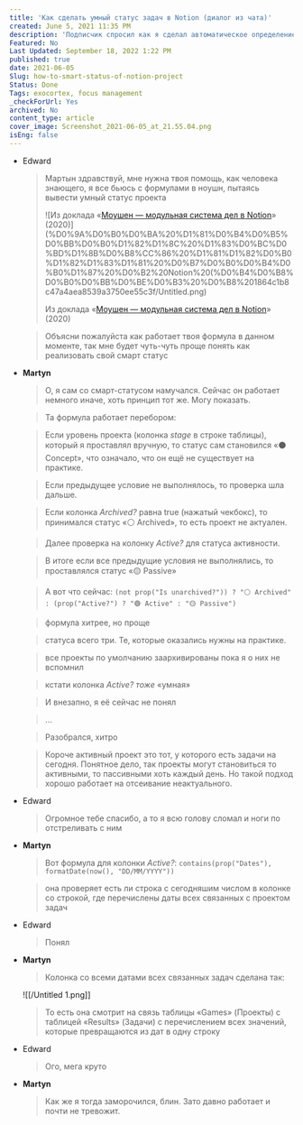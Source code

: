```yaml
---
title: 'Как сделать умный статус задач в Notion (диалог из чата)'
created: June 5, 2021 11:35 PM
description: 'Подписчик спросил как я сделал автоматическое определение статуса проекта в Notion-таблице'
Featured: No
Last Updated: September 18, 2022 1:22 PM
published: true
date: 2021-06-05
Slug: how-to-smart-status-of-notion-project
Status: Done
Tags: exocortex, focus management
_checkForUrl: Yes
archived: No
content_type: article
cover_image: Screenshot_2021-06-05_at_21.55.04.png
isEng: false
---
```


- Edward
    
    > Мартын здравствуй, мне нужна твоя помощь, как человека знающего, я все бьюсь с формулами в ноушн, пытаясь вывести умный статус проекта
    > 
    > 
    > ![Из доклада «[Моушен — модульная система дел в Notion](https://www.youtube.com/watch?v=DeWI3x3k4xo&list=PLWYGgkgDvA_8q1dTsD0soKIMezctgchVL&index=5)» (2020)](%D0%9A%D0%B0%D0%BA%20%D1%81%D0%B4%D0%B5%D0%BB%D0%B0%D1%82%D1%8C%20%D1%83%D0%BC%D0%BD%D1%8B%D0%B8%CC%86%20%D1%81%D1%82%D0%B0%D1%82%D1%83%D1%81%20%D0%B7%D0%B0%D0%B4%D0%B0%D1%87%20%D0%B2%20Notion%20(%D0%B4%D0%B8%D0%B0%D0%BB%D0%BE%D0%B3%20%D0%B8%201864c1b8c47a4aea8539a3750ee55c3f/Untitled.png)
    > 
    > Из доклада «[Моушен — модульная система дел в Notion](https://www.youtube.com/watch?v=DeWI3x3k4xo&list=PLWYGgkgDvA_8q1dTsD0soKIMezctgchVL&index=5)» (2020)
    > 
    
    > Объясни пожалуйста как работает твоя формула в данном моменте, так мне будет чуть-чуть проще понять как реализовать свой смарт статус
    > 
- **Martyn**
    
    > О, я сам со смарт-статусом намучался. Сейчас он работает немного иначе, хоть принцип тот же. Могу показать.
    > 
    
    > Та формула работает перебором:
    > 
    
    > Если уровень проекта (колонка *stage* в строке таблицы), который я проставлял вручную, то статус сам становился «⚫️ Concept», что означало, что он ещё не существует на практике.
    > 
    
    > Если предыдущее условие не выполнялось, то проверка шла дальше.
    > 
    
    > Если колонка *Аrchived?* равна true (нажатый чекбокс), то принимался статус «⚪️ Archived», то есть проект не актуален.
    > 
    
    > Далее проверка на колонку *Active?* для статуса активности.
    > 
    
    > В итоге если все предыдущие условия не выполнялись, то проставлялся статус «🟡 Passive»
    > 
    
    > А вот что сейчас:
    `(not prop("Is unarchived?")) ? "⚪️ Archived" : (prop("Active?") ? "🟢 Active" : "🟡 Passive")`
    > 
    
    > формула хитрее, но проще
    > 
    
    > статусa всего три. Те, которые оказались нужны на практике.
    > 
    
    > все проекты по умолчанию заархивированы пока я о них не вспомнил
    > 
    
    > кстати колонка *Active? тожe* «умная»
    > 
    
    > И внезапно, я её сейчас не понял
    > 
    
    > ...
    > 
    
    > Разобрался, хитро
    > 
    
    > Короче активный проект это тот, у которого есть задачи на сегодня. Понятное дело, так проекты могут становиться то активными, то пассивными хоть каждый день. Но такой подход хорошо работает на отсеивание неактуального.
    > 
- Edward
    
    > Огромное тебе спасибо, а то я всю голову сломал и ноги по отстреливать с ним
    > 
- **Martyn**
    
    > Вот формула для колонки *Active?*:
    `contains(prop("Dates"), formatDate(now(), "DD/MM/YYYY"))`
    > 
    
    > она проверяет есть ли строка с сегодняшим числом в колонке со строкой, где перечислены даты всех связанных с проектом задач
    > 
- Edward
    
    > Понял
    > 
- **Martyn**
    
    > Колонка со всеми датами всех связанных задач сделана так:
    > 
    
    ![[/Untitled 1.png]]
    
    > То есть она смотрит на связь таблицы «Games» (Проекты) с таблицей «Results» (Задачи) с перечислением всех значений, которые превращаются из дат в одну строку
    > 
- Edward
    
    > Ого, мега круто
    > 
- **Martyn**
    
    > Как же я тогда заморочился, блин. Зато давно работает и почти не тревожит.
    >